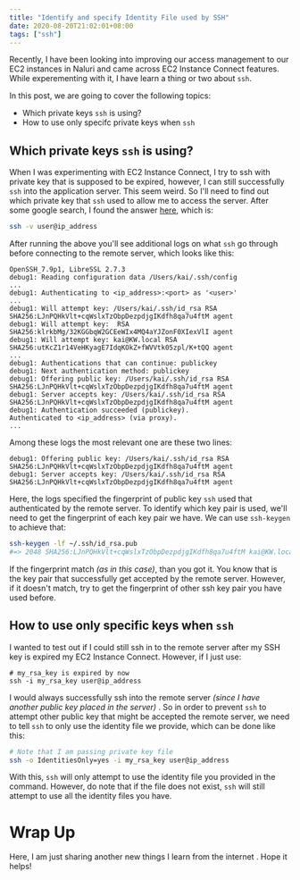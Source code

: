 ```yaml
---
title: "Identify and specify Identity File used by SSH"
date: 2020-08-20T21:02:01+08:00
tags: ["ssh"]
---
```


Recently, I have been looking into improving our access management to our EC2
instances in Naluri and came across EC2 Instance Connect features.
While experementing with it, I have learn a thing or two about `ssh`.

In this post, we are going to cover the following topics:

- Which private keys `ssh` is using?
- How to use only specifc private keys when `ssh`

## Which private keys `ssh` is using?

When I was experimenting with EC2 Instance Connect, I try to ssh with private
key that is supposed to be expired, however, I can still successfully `ssh`
into the application server. This seem weird. So I'll need to find out which
private key that `ssh` used to allow me to access the server. After some google
search, I found the answer [here][0], which is:

```bash
ssh -v user@ip_address
```

After running the above you'll see additional logs on what `ssh` go through
before connecting to the remote server, which looks like this:

```
OpenSSH_7.9p1, LibreSSL 2.7.3
debug1: Reading configuration data /Users/kai/.ssh/config
...
debug1: Authenticating to <ip_address>:<port> as '<user>'
...
debug1: Will attempt key: /Users/kai/.ssh/id_rsa RSA SHA256:LJnPQHkVlt+cqWslxTzObpDezpdjgIKdfh8qa7u4ftM agent
debug1: Will attempt key:  RSA SHA256:klrkbMg/32KGGbqW2GCEeWIx4MQ4aYJZonF0XIexVlI agent
debug1: Will attempt key: kai@KW.local RSA SHA256:utKcZ1r14VeHKyagE7IdqKOkZ+fWVVtk05zpl/K+tQQ agent
...
debug1: Authentications that can continue: publickey
debug1: Next authentication method: publickey
debug1: Offering public key: /Users/kai/.ssh/id_rsa RSA SHA256:LJnPQHkVlt+cqWslxTzObpDezpdjgIKdfh8qa7u4ftM agent
debug1: Server accepts key: /Users/kai/.ssh/id_rsa RSA SHA256:LJnPQHkVlt+cqWslxTzObpDezpdjgIKdfh8qa7u4ftM agent
debug1: Authentication succeeded (publickey).
Authenticated to <ip_address> (via proxy).
...
```

Among these logs the most relevant one are these two lines:

```
debug1: Offering public key: /Users/kai/.ssh/id_rsa RSA SHA256:LJnPQHkVlt+cqWslxTzObpDezpdjgIKdfh8qa7u4ftM agent
debug1: Server accepts key: /Users/kai/.ssh/id_rsa RSA SHA256:LJnPQHkVlt+cqWslxTzObpDezpdjgIKdfh8qa7u4ftM agent
```

Here, the logs specified the fingerprint of public key `ssh` used that
authenticated by the remote server. To identify which key pair is used, we'll
need to get the fingerprint of each key pair we have. We can use `ssh-keygen`
to achieve that:

```bash
ssh-keygen -lf ~/.ssh/id_rsa.pub
#=> 2048 SHA256:LJnPQHkVlt+cqWslxTzObpDezpdjgIKdfh8qa7u4ftM kai@KW.local (RSA)
```

If the fingerprint match _(as in this case)_, than you got it. You know that is
the key pair that successfully get accepted by the remote server. However, if
it doesn't match, try to get the fingerprint of other ssh key pair you have
used before.

## How to use only specific keys when `ssh`

I wanted to test out if I could still ssh in to the remote
server after my SSH key is expired my EC2 Instance Connect. However, if I just
use:

```
# my_rsa_key is expired by now
ssh -i my_rsa_key user@ip_address
```

I would always successfully ssh into the remote server _(since I have another
public key placed in the server)_ . So in order to prevent
`ssh` to attempt other public key that might be accepted the remote server, we
need to tell `ssh` to only use the identity file we provide, which can be done
like this:

```bash
# Note that I am passing private key file
ssh -o IdentitiesOnly=yes -i my_rsa_key user@ip_address
```

With this, `ssh` will only attempt to use the identity file you provided in the
command. However, do note that if the file does not exist, `ssh` will still
attempt to use all the identity files you have.

# Wrap Up

Here, I am just sharing another new things I learn from the internet . Hope it
helps!

[0]: https://serverfault.com/questions/339355/how-to-findout-which-key-was-being-used-to-login-for-an-ssh-session
[1]: https://superuser.com/questions/268776/how-do-i-configure-ssh-so-it-doesnt-try-all-the-identity-files-automatically

